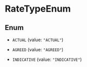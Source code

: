 

# RateTypeEnum

## Enum


* `ACTUAL` (value: `"ACTUAL"`)

* `AGREED` (value: `"AGREED"`)

* `INDICATIVE` (value: `"INDICATIVE"`)



